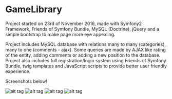 GameLibrary
===========

Project started on 23rd of November 2016, made with Symfony2 Framework, Friends of Symfony Bundle, MySQL (Doctrine), jQuery and a simple bootstrap to make page more eye appealing.

Project includes MySQL database with relations many to many (categories), many to one (comments - ajax). Some queries are made by AJAX like rating of the entity, adding comments or adding a new position to the database. Project also includes full registration/login system using Friends of Symfony Bundle, twig templates and JavaScript scripts to provide better user friendly experience.

Screenshots below! 

![alt tag](https://github.com/bartekwajda/GameLibrary/blob/master/web/css/1.jpg?)
![alt tag](https://github.com/bartekwajda/GameLibrary/blob/master/web/css/2.jpg?)
![alt tag](https://github.com/bartekwajda/GameLibrary/blob/master/web/css/3.jpg?)
![alt tag](https://github.com/bartekwajda/GameLibrary/blob/master/web/css/4.jpg?)




